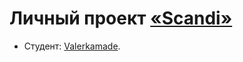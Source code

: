 # Личный проект [«Scandi»](https://scandi.valerkamade.ru)

* Студент: [Valerkamade](https://github.com/Valerkamade).
